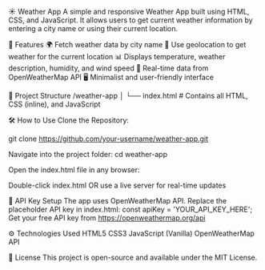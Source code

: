 ☀️ Weather App
A simple and responsive Weather App built using HTML, CSS, and JavaScript. It allows users to get current weather information by entering a city name or using their current location.

🚀 Features
🌍 Fetch weather data by city name
📍 Use geolocation to get weather for the current location
📊 Displays temperature, weather description, humidity, and wind speed
🔄 Real-time data from OpenWeatherMap API
🖥️ Minimalist and user-friendly interface


📁 Project Structure
/weather-app
│
└── index.html        # Contains all HTML, CSS (inline), and JavaScript

🛠️ How to Use
Clone the Repository:

git clone https://github.com/your-username/weather-app.git

Navigate into the project folder:
cd weather-app

Open the index.html file in any browser:

Double-click index.html
OR use a live server for real-time updates


🔑 API Key Setup
The app uses OpenWeatherMap API.
Replace the placeholder API key in index.html:
const apiKey = 'YOUR_API_KEY_HERE'; 
Get your free API key from https://openweathermap.org/api


⚙️ Technologies Used
HTML5
CSS3
JavaScript (Vanilla)
OpenWeatherMap API

📜 License
This project is open-source and available under the MIT License.
